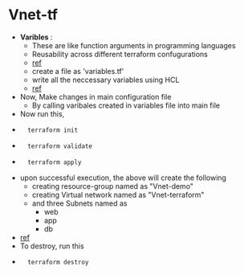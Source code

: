 # Vnet-tf
* **Varibles** :
   * These are like function arguments in programming languages
   * Reusability across different terraform confugurations
   * [ref](https://developer.hashicorp.com/terraform/language/values/variables)
   * create a file as 'variables.tf'
   * write all the neccessary variables using HCL
   * [ref](https://github.com/Srikanthkovuri/azure-terraform/commit/bab8b5639953aae2101995ab0a0679ba64c7996a)
* Now, Make changes in main configuration file 
   * By calling varibales created in variables file into main file
* Now run this,
* ```bash
    terraform init
    ```
* ```bash
    terraform validate
    ```
* ```bash
    terraform apply
    ```
* upon successful execution, the above will create the following 
   * creating resource-group named as "Vnet-demo" 
   * creating Virtual network named as "Vnet-terraform"
   * and three Subnets named as
       * web
       * app
       * db 
* [ref](https://github.com/Srikanthkovuri/azure-terraform/commit/bab8b5639953aae2101995ab0a0679ba64c7996a)
* To destroy, run this
* ```bash
    terraform destroy
    ```
